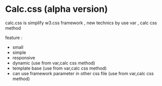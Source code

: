 # Calc.css (alpha version)

calc.css is simplify w3.css framework ,  new technics by use  var , calc css method

feature : 
- small
- simple
- responsive
- dynamic  (use from var,calc css method)
- template base (use from var,calc css method)
- can use framework parameter in other css file (use from var,calc css method)
